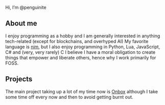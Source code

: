 Hi, I’m @penguinite

## About me

I enjoy programming as a hobby and I am generally interested in anything tech-related (except for blockchains, and overhyped AI)
My favorite language is [nim](//github.com/nim-lang/nim/), but I also enjoy programming in Python, Lua, JavaScript, C# and (very, very rarely) C
I believe I have a moral obligation to create things that empower and liberate others, hence why I work primarily for FOSS.

## Projects

The main project taking up a lot of my time now is [Onbox](https://github.com/penguinite/onbox) although I take some time off every now and then to avoid getting burnt out.
